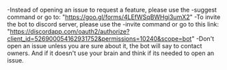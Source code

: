 -Instead of opening an issue to request a feature, please use the -suggest command or go to: "https://goo.gl/forms/4LEfWSqBWHgi3umX2"
-To invite the bot to discord server, please use the -invite command or go to this link: "https://discordapp.com/oauth2/authorize?client_id=526900054162931752&permissions=10240&scope=bot"
-Don't open an issue unless you are sure about it, the bot will say to contact owners. And if it doesn't use your brain and think if its needed to open an issue.
